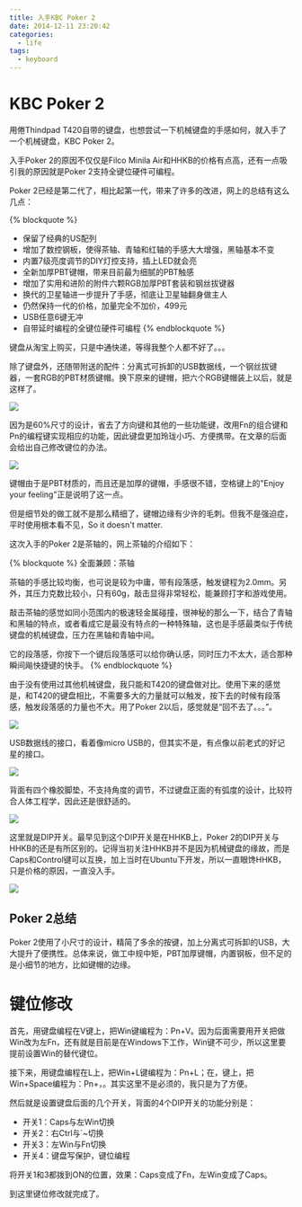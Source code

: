 ```yaml
---
title: 入手KBC Poker 2
date: 2014-12-11 23:20:42
categories:
  - life
tags:
  - keyboard
---
```


# KBC Poker 2

用倦Thindpad T420自带的键盘，也想尝试一下机械键盘的手感如何，就入手了一个机械键盘，KBC Poker 2。

入手Poker 2的原因不仅仅是Filco Minila Air和HHKB的价格有点高，还有一点吸引我的原因就是Poker 2支持全键位硬件可编程。

Poker 2已经是第二代了，相比起第一代，带来了许多的改进，网上的总结有这么几点：

{% blockquote %}
* 保留了经典的US配列
* 增加了数控钢板，使得茶轴、青轴和红轴的手感大大增强，黑轴基本不变
* 内置7级亮度调节的DIY灯控支持，插上LED就会亮
* 全新加厚PBT键帽，带来目前最为细腻的PBT触感
* 增加了实用和进阶的附件六颗RGB加厚PBT套装和钢丝拔键器
* 换代的卫星轴进一步提升了手感，彻底让卫星轴翻身做主人
* 仍然保持一代的价格，加量完全不加价，499元
* USB任意6键无冲
* 自带延时编程的全键位硬件可编程
{% endblockquote %}

键盘从淘宝上购买，只是中通快递，等得我整个人都不好了。。。

除了键盘外，还随带附送的配件：分离式可拆卸的USB数据线，一个钢丝拔键器，一套RGB的PBT材质键帽。换下原来的键帽，把六个RGB键帽装上以后，就是这样了。

![](/images/2014/kbcpoker2openboxIMG_20150211_192835.jpg)

因为是60%尺寸的设计，省去了方向键和其他的一些功能键，改用Fn的组合键和Pn的编程键实现相应的功能，因此键盘更加玲珑小巧、方便携带。在文章的后面会给出自己修改键位的办法。

![](/images/2014/kbcpoker2openboxIMG_20150211_192808.jpg)

键帽由于是PBT材质的，而且还是加厚的键帽，手感很不错，空格键上的"Enjoy your feeling"正是说明了这一点。

但是细节处的做工就不是那么精细了，键帽边缘有少许的毛刺。但我不是强迫症，平时使用根本看不见，So it doesn't matter.

这次入手的Poker 2是茶轴的，网上茶轴的介绍如下：

{% blockquote %}
全面兼顾：茶轴

茶轴的手感比较均衡，也可说是较为中庸，带有段落感，触发键程为2.0mm。另外，其压力克数比较小，只有60g，敲击显得非常轻松，能兼顾打字和游戏使用。

敲击茶轴的感觉如同小范围内的极速轻金属碰撞，很神秘的那么一下，结合了青轴和黑轴的特点，或者看成它是最没有特点的一种特殊轴，这也是手感最类似于传统键盘的机械键盘，压力在黑轴和青轴中间。

它的段落感，你按下一个键后段落感可以给你确认感，同时压力不太大，适合那种瞬间飚快捷键的快手。
{% endblockquote %}

由于没有使用过其他机械键盘，我只能和T420的键盘做对比。使用下来的感觉是，和T420的键盘相比，不需要多大的力量就可以触发，按下去的时候有段落感，触发段落感的力量也不大。用了Poker 2以后，感觉就是“回不去了。。。”。

![](/images/2014/kbcpoker2openboxIMG_20150211_193448.jpg)

USB数据线的接口，看着像micro USB的，但其实不是，有点像以前老式的好记星的接口。

![](/images/2014/kbcpoker2openboxIMG_20150211_193043.jpg)

背面有四个橡胶脚垫，不支持角度的调节，不过键盘正面的有弧度的设计，比较符合人体工程学，因此还是很舒适的。

![](/images/2014/kbcpoker2openboxIMG_20150211_193117.jpg)

这里就是DIP开关。最早见到这个DIP开关是在HHKB上，Poker 2的DIP开关与HHKB的还是有所区别的。记得当初关注HHKB并不是因为机械键盘的缘故，而是Caps和Control键可以互换，加上当时在Ubuntu下开发，所以一直眼馋HHKB，只是价格的原因，一直没入手。

![](/images/2014/kbcpoker2openboxIMG_20150211_193231.jpg)

## Poker 2总结

Poker 2使用了小尺寸的设计，精简了多余的按键，加上分离式可拆卸的USB，大大提升了便携性。总体来说，做工中规中矩，PBT加厚键帽，内置钢板，但不足的是小细节的地方，比如键帽的边缘。

# 键位修改

首先，用键盘编程在V键上，把Win键编程为：Pn+V。因为后面需要用开关把做Win改为左Fn，还有就是目前是在Windows下工作，Win键不可少，所以这里要提前设置Win的替代键位。

接下来，用键盘编程在L上，把Win+L键编程为：Pn+L；在，键上，把Win+Space编程为：Pn+，。其实这里不是必须的，我只是为了方便。

然后就是设置键盘后面的几个开关，背面的4个DIP开关的功能分别是：

* 开关1：Caps与左Win切换
* 开关2：右Ctrl与`~切换
* 开关3：左Win与Fn切换
* 开关4：键盘写保护，键位编程

将开关1和3都拨到ON的位置，效果：Caps变成了Fn，左Win变成了Caps。

到这里键位修改就完成了。
